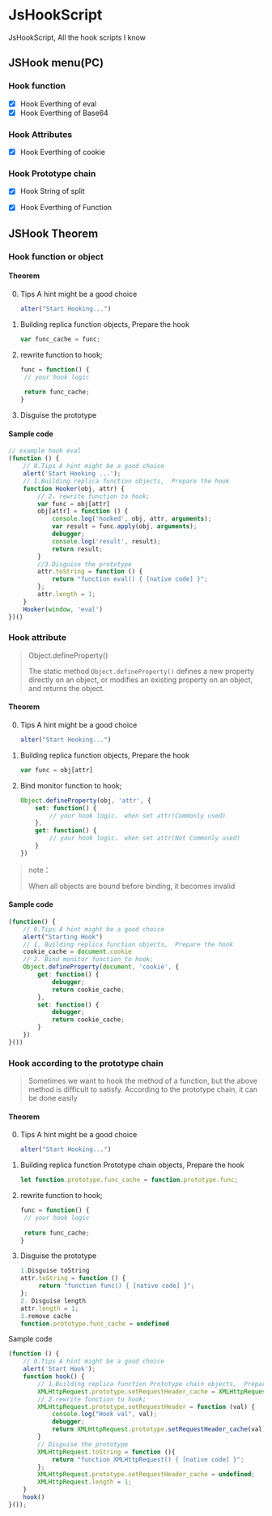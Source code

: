 # JsHookScript

JsHookScript, All the hook scripts I know

## JSHook  menu(PC)

### Hook function

- [x] Hook Everthing of eval
- [x] Hook Everthing of Base64

### Hook Attributes

- [x] Hook Everthing of cookie

### Hook Prototype chain

- [x] Hook String of split
- [x] Hook Everthing of Function


## JSHook Theorem

### Hook function or object

#### Theorem

0. Tips A hint might be a good choice

   ```js
   alter("Start Hooking...")
   ```

1. Building replica function objects,  Prepare the hook

   ```js
   var func_cache = func;
   ```

2. rewrite function to hook;

   ```js
   func = function() {
   	// your hook logic
   	
   	return func_cache;
   }
   ```

3. Disguise the prototype

#### Sample code

```js
// example hook eval
(function () {
    // 0.Tips A hint might be a good choice
    alert('Start Hooking ...');
  	// 1.Building replica function objects,  Prepare the hook
    function Hooker(obj, attr) {
      	// 2. rewrite function to hook;
        var func = obj[attr]
        obj[attr] = function () {
            console.log('hooked', obj, attr, arguments);
            var result = func.apply(obj, arguments);
            debugger;
            console.log('result', result);
            return result;
        }
        //3.Disguise the prototype
        attr.toString = function () {
            return "function eval() { [native code] }";
        };
        attr.length = 1;
    }
    Hooker(window, 'eval')
})()
```

### Hook attribute

> Object.defineProperty()
>
> The static method `Object.defineProperty()` defines a new property directly on an object, or modifies an existing property on an object, and returns the object.

#### Theorem

0. Tips A hint might be a good choice

   ```js
   alter("Start Hooking...")
   ```

1. Building replica function objects,  Prepare the hook

   ```js
   var func = obj[attr]
   ```

2. Bind monitor function to hook;

   ```js
   Object.defineProperty(obj, 'attr', {
       set: function() {
           // your hook logic， when set attr(Commonly used)
       },
       get: function() {
           // your hook logic， when set attr(Not Commonly used)
       }
   })
   ```


> note：
>
> When all objects are bound before binding, it becomes invalid

#### Sample code

```js
(function() {
  	// 0.Tips A hint might be a good choice
    alert("Starting Hook")
    // 1. Building replica function objects,  Prepare the hook
    cookie_cache = document.cookie
  	// 2. Bind monitor function to hook;
    Object.defineProperty(document, 'cookie', {
        get: function() {
            debugger;
            return cookie_cache;
        },
        set: function() {
            debugger;
            return cookie_cache;
        }
    })
}())
```

### Hook according to the prototype chain

> Sometimes we want to hook the method of a function, but the above method is difficult to satisfy. According to the prototype chain, it can be done easily

#### Theorem

0. Tips A hint might be a good choice

   ```js
   alter("Start Hooking...")
   ```

1. Building replica function Prototype chain objects,  Prepare the hook

   ```js
   let function.prototype.func_cache = function.prototype.func;
   ```

2. rewrite function to hook;

   ```js
   func = function() {
   	// your hook logic
   	
   	return func_cache;
   }
   ```

3. Disguise the prototype

   ```js
   1.Disguise toString
   attr.toString = function () {
   		return "function func() { [native code] }";
   };
   2. Disguise length
   attr.length = 1;
   3.remove cache
   function.prototype.func_cache = undefined
   ```

Sample code

```js
(function () {
  	// 0.Tips A hint might be a good choice
    alert('Start Hook');
    function hook() {
        // 1.Building replica function Prototype chain objects,  Prepare the hook
        XMLHttpRequest.prototype.setRequestHeader_cache = XMLHttpRequest.prototype.setRequestHeader;
        // 2.rewrite function to hook;
        XMLHttpRequest.prototype.setRequestHeader = function (val) {
            console.log("Hook val", val);
            debugger;
            return XMLHttpRequest.prototype.setRequestHeader_cache(val);
        }
        // Disguise the prototype
        XMLHttpRequest.toString = function (){
            return "function XMLHttpRequest() { [native code] }";
        };
        XMLHttpRequest.prototype.setRequestHeader_cache = undefined;
        XMLHttpRequest.length = 1;
    }
    hook()
}());
```

